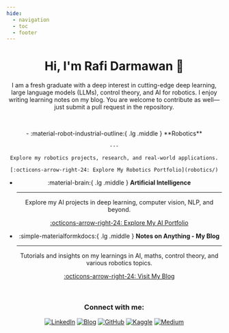 ```yaml
---
hide:
  - navigation
  - toc
  - footer
---
```


<center>
<h1><b>Hi, I'm Rafi Darmawan 👋</b></h1>

I am a fresh graduate with a deep interest in cutting-edge deep learning, large language models (LLMs), control theory, and AI for robotics. I enjoy writing learning notes on my blog. You are welcome to contribute as well—just submit a pull request in the repository.

&nbsp;

<div class="grid cards" markdown>
-   :material-robot-industrial-outline:{ .lg .middle } **Robotics**

    ---

    Explore my robotics projects, research, and real-world applications.

    [:octicons-arrow-right-24: Explore My Robotics Portfolio](robotics/)

-   :material-brain:{ .lg .middle } **Artificial Intelligence**

    ---

    Explore my AI projects in deep learning, computer vision, NLP, and beyond.

    [:octicons-arrow-right-24: Explore My AI Portfolio](ai/)

-   :simple-materialformkdocs:{ .lg .middle } **Notes on Anything - My Blog**

    ---

    Tutorials and insights on my learnings in AI, maths, control theory, and various robotics topics.

    [:octicons-arrow-right-24: Visit My Blog](https://drmwnrafi.github.io/notesonanything/)
</div>



&nbsp;

### **Connect with me:**

[![LinkedIn](https://img.shields.io/badge/linkedin-0A66C2?style=for-the-badge&logo=linkedin&logoColor=white)](https://www.linkedin.com/in/drmwnnrafi/)
[![Blog](https://img.shields.io/badge/Blog-526CFE?style=for-the-badge&logo=materialformkdocs&logoColor=fff)](https://drmwnrafi.github.io/notesonanything/)
[![GitHub](https://img.shields.io/badge/GitHub-121013?style=for-the-badge&logo=github&logoColor=white)](https://github.com/drmwnrafi)
[![Kaggle](https://img.shields.io/badge/Kaggle-0057e7?style=for-the-badge&logo=kaggle&logoColor=white)](https://www.kaggle.com/drmwnnrafi/)
[![Medium](https://img.shields.io/badge/Medium-black?style=for-the-badge&logo=medium&logoColor=white)](https://medium.com/@drmwnnrafi)
</center>
